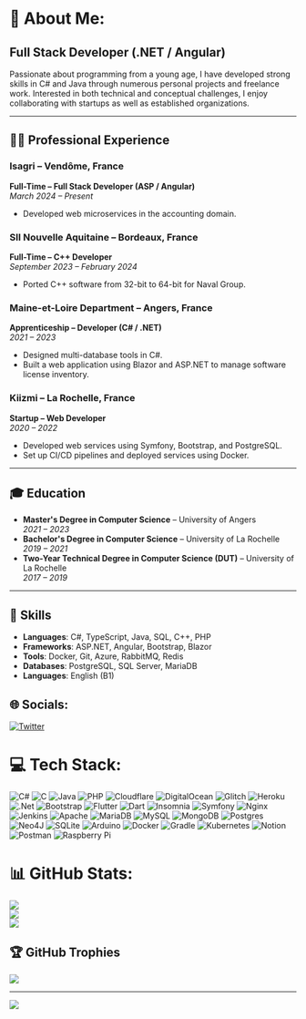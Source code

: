 # 💫 About Me:
## Full Stack Developer (.NET / Angular)

Passionate about programming from a young age, I have developed strong skills in C# and Java through numerous personal projects and freelance work. Interested in both technical and conceptual challenges, I enjoy collaborating with startups as well as established organizations.

---

## 🧑‍💻 Professional Experience

### Isagri – Vendôme, France  
**Full-Time – Full Stack Developer (ASP / Angular)**  
*March 2024 – Present*  
- Developed web microservices in the accounting domain.

### SII Nouvelle Aquitaine – Bordeaux, France  
**Full-Time – C++ Developer**  
*September 2023 – February 2024*  
- Ported C++ software from 32-bit to 64-bit for Naval Group.

### Maine-et-Loire Department – Angers, France  
**Apprenticeship – Developer (C# / .NET)**  
*2021 – 2023*  
- Designed multi-database tools in C#.  
- Built a web application using Blazor and ASP.NET to manage software license inventory.

### Kiizmi – La Rochelle, France  
**Startup – Web Developer**  
*2020 – 2022*  
- Developed web services using Symfony, Bootstrap, and PostgreSQL.  
- Set up CI/CD pipelines and deployed services using Docker.

---

## 🎓 Education

- **Master's Degree in Computer Science** – University of Angers  
  *2021 – 2023*
- **Bachelor's Degree in Computer Science** – University of La Rochelle  
  *2019 – 2021*
- **Two-Year Technical Degree in Computer Science (DUT)** – University of La Rochelle  
  *2017 – 2019*

---

## 🧠 Skills

- **Languages**: C#, TypeScript, Java, SQL, C++, PHP  
- **Frameworks**: ASP.NET, Angular, Bootstrap, Blazor  
- **Tools**: Docker, Git, Azure, RabbitMQ, Redis  
- **Databases**: PostgreSQL, SQL Server, MariaDB  
- **Languages**: English (B1)

## 🌐 Socials:
[![Twitter](https://img.shields.io/badge/Twitter-%231DA1F2.svg?logo=Twitter&logoColor=white)](https://twitter.com/Brokeos_) 

# 💻 Tech Stack:
![C#](https://img.shields.io/badge/c%23-%23239120.svg?style=flat&logo=c-sharp&logoColor=white) ![C](https://img.shields.io/badge/c-%2300599C.svg?style=flat&logo=c&logoColor=white) ![Java](https://img.shields.io/badge/java-%23ED8B00.svg?style=flat&logo=java&logoColor=white) ![PHP](https://img.shields.io/badge/php-%23777BB4.svg?style=flat&logo=php&logoColor=white) ![Cloudflare](https://img.shields.io/badge/Cloudflare-F38020?style=flat&logo=Cloudflare&logoColor=white) ![DigitalOcean](https://img.shields.io/badge/DigitalOcean-%230167ff.svg?style=flat&logo=digitalOcean&logoColor=white) ![Glitch](https://img.shields.io/badge/glitch-%233333FF.svg?style=flat&logo=glitch&logoColor=white) ![Heroku](https://img.shields.io/badge/heroku-%23430098.svg?style=flat&logo=heroku&logoColor=white) ![.Net](https://img.shields.io/badge/.NET-5C2D91?style=flat&logo=.net&logoColor=white) ![Bootstrap](https://img.shields.io/badge/bootstrap-%23563D7C.svg?style=flat&logo=bootstrap&logoColor=white) ![Flutter](https://img.shields.io/badge/Flutter-%2302569B.svg?style=flat&logo=Flutter&logoColor=white) ![Dart](https://img.shields.io/badge/dart-%230175C2.svg?style=flat&logo=dart&logoColor=white) ![Insomnia](https://img.shields.io/badge/Insomnia-black?style=flat&logo=insomnia&logoColor=5849BE) ![Symfony](https://img.shields.io/badge/symfony-%23000000.svg?style=flat&logo=symfony&logoColor=white) ![Nginx](https://img.shields.io/badge/nginx-%23009639.svg?style=flat&logo=nginx&logoColor=white) ![Jenkins](https://img.shields.io/badge/jenkins-%232C5263.svg?style=flat&logo=jenkins&logoColor=white) ![Apache](https://img.shields.io/badge/apache-%23D42029.svg?style=flat&logo=apache&logoColor=white) ![MariaDB](https://img.shields.io/badge/MariaDB-003545?style=flat&logo=mariadb&logoColor=white) ![MySQL](https://img.shields.io/badge/mysql-%2300f.svg?style=flat&logo=mysql&logoColor=white) ![MongoDB](https://img.shields.io/badge/MongoDB-%234ea94b.svg?style=flat&logo=mongodb&logoColor=white) ![Postgres](https://img.shields.io/badge/postgres-%23316192.svg?style=flat&logo=postgresql&logoColor=white) 	![Neo4J](https://img.shields.io/badge/Neo4j-008CC1?style=flat&logo=neo4j&logoColor=white) ![SQLite](https://img.shields.io/badge/sqlite-%2307405e.svg?style=flat&logo=sqlite&logoColor=white) ![Arduino](https://img.shields.io/badge/-Arduino-00979D?style=flat&logo=Arduino&logoColor=white) ![Docker](https://img.shields.io/badge/docker-%230db7ed.svg?style=flat&logo=docker&logoColor=white) ![Gradle](https://img.shields.io/badge/Gradle-02303A.svg?style=flat&logo=Gradle&logoColor=white) ![Kubernetes](https://img.shields.io/badge/kubernetes-%23326ce5.svg?style=flat&logo=kubernetes&logoColor=white) ![Notion](https://img.shields.io/badge/Notion-%23000000.svg?style=flat&logo=notion&logoColor=white) ![Postman](https://img.shields.io/badge/Postman-FF6C37?style=flat&logo=postman&logoColor=white) ![Raspberry Pi](https://img.shields.io/badge/-RaspberryPi-C51A4A?style=flat&logo=Raspberry-Pi)
# 📊 GitHub Stats:
![](https://github-readme-stats.vercel.app/api?username=Brokeos&theme=blueberry&hide_border=false&include_all_commits=false&count_private=false)<br/>
![](https://github-readme-streak-stats.herokuapp.com/?user=Brokeos&theme=blueberry&hide_border=false)<br/>
![](https://github-readme-stats.vercel.app/api/top-langs/?username=Brokeos&theme=blueberry&hide_border=false&include_all_commits=false&count_private=false&layout=compact)

## 🏆 GitHub Trophies
![](https://github-profile-trophy.vercel.app/?username=Brokeos&theme=radical&no-frame=false&no-bg=true&margin-w=4)

---
[![](https://visitcount.itsvg.in/api?id=Brokeos&icon=0&color=6)](https://visitcount.itsvg.in)
